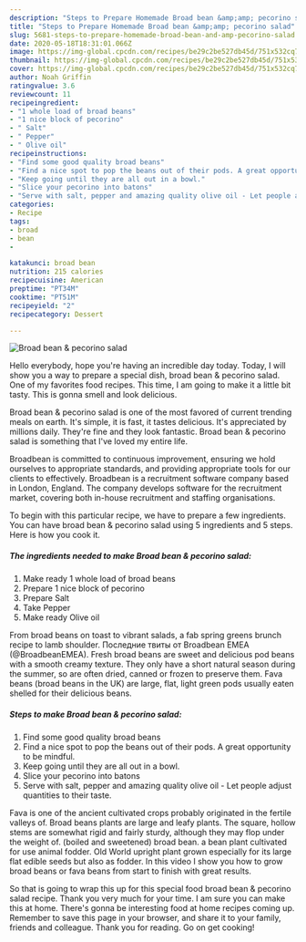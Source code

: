 ```yaml
---
description: "Steps to Prepare Homemade Broad bean &amp;amp; pecorino salad"
title: "Steps to Prepare Homemade Broad bean &amp;amp; pecorino salad"
slug: 5681-steps-to-prepare-homemade-broad-bean-and-amp-pecorino-salad
date: 2020-05-18T18:31:01.066Z
image: https://img-global.cpcdn.com/recipes/be29c2be527db45d/751x532cq70/broad-bean-pecorino-salad-recipe-main-photo.jpg
thumbnail: https://img-global.cpcdn.com/recipes/be29c2be527db45d/751x532cq70/broad-bean-pecorino-salad-recipe-main-photo.jpg
cover: https://img-global.cpcdn.com/recipes/be29c2be527db45d/751x532cq70/broad-bean-pecorino-salad-recipe-main-photo.jpg
author: Noah Griffin
ratingvalue: 3.6
reviewcount: 11
recipeingredient:
- "1 whole load of broad beans"
- "1 nice block of pecorino"
- " Salt"
- " Pepper"
- " Olive oil"
recipeinstructions:
- "Find some good quality broad beans"
- "Find a nice spot to pop the beans out of their pods. A great opportunity to be mindful."
- "Keep going until they are all out in a bowl."
- "Slice your pecorino into batons"
- "Serve with salt, pepper and amazing quality olive oil - Let people adjust quantities to their taste."
categories:
- Recipe
tags:
- broad
- bean
- 

katakunci: broad bean  
nutrition: 215 calories
recipecuisine: American
preptime: "PT34M"
cooktime: "PT51M"
recipeyield: "2"
recipecategory: Dessert

---
```



![Broad bean &amp; pecorino salad](https://img-global.cpcdn.com/recipes/be29c2be527db45d/751x532cq70/broad-bean-pecorino-salad-recipe-main-photo.jpg)

Hello everybody, hope you're having an incredible day today. Today, I will show you a way to prepare a special dish, broad bean &amp; pecorino salad. One of my favorites food recipes. This time, I am going to make it a little bit tasty. This is gonna smell and look delicious.

Broad bean &amp; pecorino salad is one of the most favored of current trending meals on earth. It's simple, it is fast, it tastes delicious. It's appreciated by millions daily. They're fine and they look fantastic. Broad bean &amp; pecorino salad is something that I've loved my entire life.

Broadbean is committed to continuous improvement, ensuring we hold ourselves to appropriate standards, and providing appropriate tools for our clients to effectively. Broadbean is a recruitment software company based in London, England. The company develops software for the recruitment market, covering both in-house recruitment and staffing organisations.


To begin with this particular recipe, we have to prepare a few ingredients. You can have broad bean &amp; pecorino salad using 5 ingredients and 5 steps. Here is how you cook it.

<!--inarticleads1-->

##### The ingredients needed to make Broad bean &amp; pecorino salad:

1. Make ready 1 whole load of broad beans
1. Prepare 1 nice block of pecorino
1. Prepare  Salt
1. Take  Pepper
1. Make ready  Olive oil


From broad beans on toast to vibrant salads, a fab spring greens brunch recipe to lamb shoulder. Последние твиты от Broadbean EMEA (@BroadbeanEMEA). Fresh broad beans are sweet and delicious pod beans with a smooth creamy texture. They only have a short natural season during the summer, so are often dried, canned or frozen to preserve them. Fava beans (broad beans in the UK) are large, flat, light green pods usually eaten shelled for their delicious beans. 

<!--inarticleads2-->

##### Steps to make Broad bean &amp; pecorino salad:

1. Find some good quality broad beans
1. Find a nice spot to pop the beans out of their pods. A great opportunity to be mindful.
1. Keep going until they are all out in a bowl.
1. Slice your pecorino into batons
1. Serve with salt, pepper and amazing quality olive oil - Let people adjust quantities to their taste.


Fava is one of the ancient cultivated crops probably originated in the fertile valleys of. Broad beans plants are large and leafy plants. The square, hollow stems are somewhat rigid and fairly sturdy, although they may flop under the weight of. (boiled and sweetened) broad bean. a bean plant cultivated for use animal fodder. Old World upright plant grown especially for its large flat edible seeds but also as fodder. In this video I show you how to grow broad beans or fava beans from start to finish with great results. 

So that is going to wrap this up for this special food broad bean &amp; pecorino salad recipe. Thank you very much for your time. I am sure you can make this at home. There's gonna be interesting food at home recipes coming up. Remember to save this page in your browser, and share it to your family, friends and colleague. Thank you for reading. Go on get cooking!
